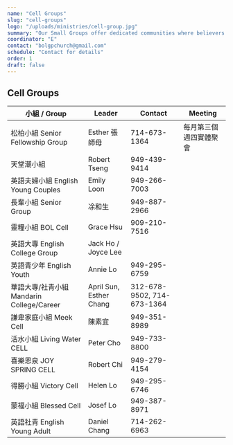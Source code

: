 ```yaml
---
name: "Cell Groups"
slug: "cell-groups"
logo: "/uploads/ministries/cell-group.jpg"
summary: "Our Small Groups offer dedicated communities where believers of all ages and backgrounds come together to grow spiritually, build authentic relationships, and serve one another."
coordinator: "E"
contact: "bolgpchurch@gmail.com"
schedule: "Contact for details"
order: 1
draft: false
---
```


## Cell Groups

| 小組 / Group                        | Leader                  | Contact                    | Meeting     |
| --------------------------------- | ----------------------- | -------------------------- | ----------- |
| 松柏小組 Senior Fellowship Group      | Esther 張師母              | 714-673-1364               | 每月第三個週四實體聚會 |
| 天堂潮小組                             | Robert Tseng            | 949-439-9414               |             |
| 英語夫婦小組 English Young Couples      | Emily Loon              | 949-266-7003               |             |
| 長輩小組 Senior Group                 | 凃和生                     | 949-887-2966               |             |
| 靈糧小組 BOL Cell                     | Grace Hsu               | 909-210-7516               |             |
| 英語大專 English College Group        | Jack Ho / Joyce Lee     |                            |             |
| 英語青少年 English Youth               | Annie Lo                | 949-295-6759               |             |
| 華語大專/社青小組 Mandarin College/Career | April Sun, Esther Chang | 312-678-9502, 714-673-1364 |             |
| 謙卑家庭小組 Meek Cell                  | 陳素宜                     | 949-351-8989               |             |
| 活水小組 Living Water CELL            | Peter Cho               | 949-733-8800               |             |
| 喜樂恩泉 JOY SPRING CELL              | Robert Chi              | 949-279-4154               |             |
| 得勝小組 Victory Cell                 | Helen Lo                | 949-295-6746               |             |
| 蒙福小組 Blessed Cell                 | Josef Lo                | 949-387-8971               |             |
| 英語社青 English Young Adult          | Daniel Chang            | 714-262-6963               |             |
